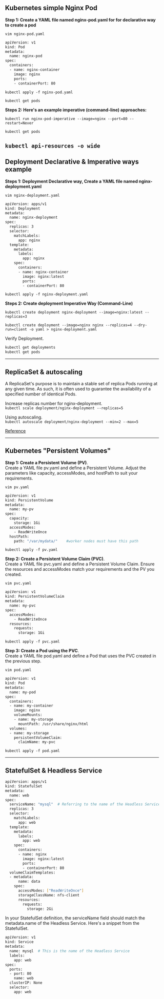 
## Kubernetes simple Nginx Pod

**Step 1: Create a YAML file named nginx-pod.yaml for for declarative way to create a pod**

`vim nginx-pod.yaml`

```bash
apiVersion: v1
kind: Pod
metadata:
  name: nginx-pod
spec:
  containers:
  - name: nginx-container
    image: nginx
    ports:
    - containerPort: 80
```

`kubectl apply -f nginx-pod.yaml`

`kubectl get pods`

**Steps 2: Here's an example imperative (command-line) approaches:**

`kubectl run nginx-pod-imperative --image=nginx --port=80 --restart=Never`

`kubectl get pods`

`kubectl api-resources -o wide`
---

## Deployment Declarative & Imperative ways example

**Steps 1: Deployment Declarative way, Create a YAML file named nginx-deployment.yaml**

`vim nginx-deployment.yaml`

```bash
apiVersion: apps/v1
kind: Deployment
metadata:
  name: nginx-deployment
spec:
  replicas: 3
  selector:
    matchLabels:
      app: nginx
  template:
    metadata:
      labels:
        app: nginx
    spec:
      containers:
      - name: nginx-container
        image: nginx:latest
        ports:
        - containerPort: 80
```

`kubectl apply -f nginx-deployment.yaml`

**Steps 2: Create deployment Imperative Way (Command-Line)**

`kubectl create deployment nginx-deployment --image=nginx:latest --replicas=3`

`kubectl create deployment --image=nginx nginx --replicas=4 --dry-run=client -o yaml > nginx-deployment.yaml`


Verify Deployment.

```bash
kubectl get deployments
kubectl get pods
```
---

## ReplicaSet & autoscaling
A ReplicaSet's purpose is to maintain a stable set of replica Pods running at any given time. As such, it is often used to guarantee the availability of a specified number of identical Pods.

Increase replicas number for nginx-deployment.\
`kubectl scale deployment/nginx-deployment --replicas=5`

Using autoscaling.\
`kubectl autoscale deployment/nginx-deployment --min=2 --max=5`


[Reference](https://www.clickittech.com/devops/kubernetes-autoscaling/#h-the-kubernetes-horizontal-pod-autoscaler-nbsp)

---

## Kubernetes "Persistent Volumes" 

**Step 1: Create a Persistent Volume (PV)**.\
Create a YAML file pv.yaml and define a Persistent Volume. Adjust the parameters like capacity, accessModes, and hostPath to suit your requirements.

`vim pv.yaml`

```bash
apiVersion: v1
kind: PersistentVolume
metadata:
  name: my-pv
spec:
  capacity:
    storage: 1Gi
  accessModes:
    - ReadWriteOnce
  hostPath:
    path: "/var/mydata/"    #worker nodes must have this path
```

`kubectl apply -f pv.yaml`

**Step 2: Create a Persistent Volume Claim (PVC)**.\
Create a YAML file pvc.yaml and define a Persistent Volume Claim. Ensure the resources and accessModes match your requirements and the PV you created.

`vim pvc.yaml`

```bash
apiVersion: v1
kind: PersistentVolumeClaim
metadata:
  name: my-pvc
spec:
  accessModes:
    - ReadWriteOnce
  resources:
    requests:
      storage: 1Gi
```

`kubectl apply -f pvc.yaml`

**Step 3: Create a Pod using the PVC**.\
Create a YAML file pod.yaml and define a Pod that uses the PVC created in the previous step.

`vim pod.yaml`

```bash
apiVersion: v1
kind: Pod
metadata:
  name: my-pod
spec:
  containers:
  - name: my-container
    image: nginx
    volumeMounts:
    - name: my-storage
      mountPath: /usr/share/nginx/html
  volumes:
  - name: my-storage
    persistentVolumeClaim:
      claimName: my-pvc
```
`kubectl apply -f pod.yaml`

---

## StatefulSet & Headless Service

```bash
apiVersion: apps/v1
kind: StatefulSet
metadata:
  name: web
spec:
  serviceName: "mysql"  # Referring to the name of the Headless Service
  replicas: 3
  selector:
    matchLabels:
      app: web
  template:
    metadata:
      labels:
        app: web
    spec:
      containers:
      - name: nginx
        image: nginx:latest
        ports:
        - containerPort: 80
  volumeClaimTemplates:
  - metadata:
      name: data
    spec:
      accessModes: ["ReadWriteOnce"]
      storageClassName: nfs-client
      resources:
        requests:
          storage: 2Gi
```


In your StatefulSet definition, the serviceName field should match the metadata.name of the Headless Service. Here's a snippet from the StatefulSet.

```bash
apiVersion: v1
kind: Service
metadata:
  name: mysql  # This is the name of the Headless Service
  labels:
    app: web
spec:
  ports:
  - port: 80
    name: web
  clusterIP: None
  selector:
    app: web
```